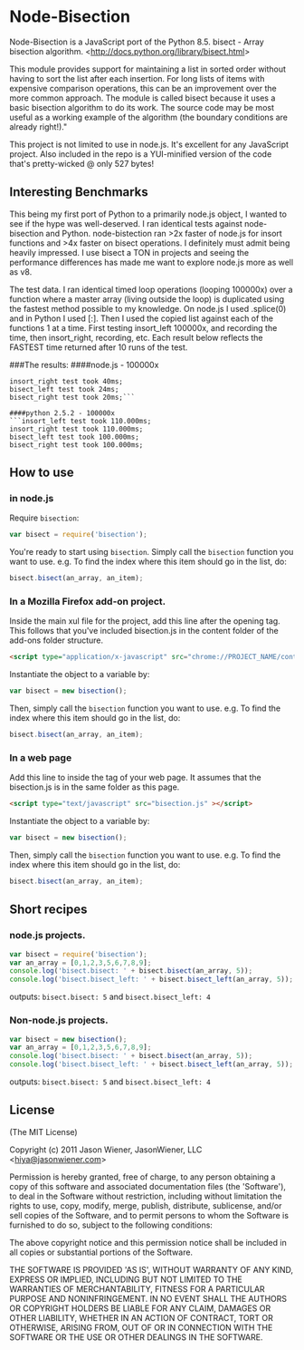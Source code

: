 # Node-Bisection

Node-Bisection is a JavaScript port of the Python 8.5. bisect - Array bisection algorithm.
&lt;http://docs.python.org/library/bisect.html&gt;

This module provides support for maintaining a list in sorted order without having to sort 
the list after each insertion. For long lists of items with expensive comparison operations,
this can be an improvement over the more common approach. The module is called bisect because
it uses a basic bisection algorithm to do its work. The source code may be most useful as a 
working example of the algorithm (the boundary conditions are already right!)."

This project is not limited to use in node.js. It's excellent for any JavaScript project. Also 
included in the repo is a YUI-minified version of the code that's pretty-wicked @ only 527 bytes!

## Interesting Benchmarks
This being my first port of Python to a primarily node.js object, I wanted to see if the hype was
well-deserved. I ran identical tests against node-bisection and Python.  node-bistection ran >2x
faster of node.js for insort functions and >4x faster on bisect operations. I definitely must 
admit being heavily impressed. I use bisect a TON in projects and seeing the performance 
differences has made me want to explore node.js more as well as v8.

The test data. I ran identical timed loop operations (looping
100000x) over a function where a master array (living outside the loop)
is duplicated using the fastest method possible to my knowledge. On
node.js I used .splice(0) and in Python I used [:].  Then I used the
copied list against each of the functions 1 at a time. First testing
insort_left 100000x, and recording the time, then insort_right, recording,
etc. Each result below reflects the FASTEST time returned after 10 runs of the test.

###The results:
####node.js - 100000x
```insort_left test took 41ms;
insort_right test took 40ms;
bisect_left test took 24ms;
bisect_right test took 20ms;```

####python 2.5.2 - 100000x
```insort_left test took 110.000ms;
insort_right test took 110.000ms;
bisect_left test took 100.000ms;
bisect_right test took 100.000ms;
```

## How to use

### in node.js

Require `bisection`:

```js
var bisect = require('bisection');
```
You're ready to start using `bisection`. Simply call the `bisection` function you want to use.
e.g. To find the index where this item should go in the list, do:

```js
bisect.bisect(an_array, an_item);
```

### In a Mozilla Firefox add-on project.

Inside the main xul file for the project, add this line after the opening <overlay> tag. This 
follows that you've included bisection.js in the content folder of the add-ons folder structure.

```html
<script type="application/x-javascript" src="chrome://PROJECT_NAME/content/bisection.js"/>
```
Instantiate the object to a variable by:

```js
var bisect = new bisection();
```

Then, simply call the `bisection` function you want to use. e.g. To find the index where this
item should go in the list, do:

```js
bisect.bisect(an_array, an_item);
```

### In a web page

Add this line to inside the <head> tag of your web page. It assumes that the bisection.js is 
in the same folder as this page.

```html
<script type="text/javascript" src="bisection.js" ></script>
```
Instantiate the object to a variable by:

```js
var bisect = new bisection();
```

Then, simply call the `bisection` function you want to use. e.g. To find the index where this
item should go in the list, do:

```js
bisect.bisect(an_array, an_item);
```
## Short recipes

### node.js projects.

```js
var bisect = require('bisection');
var an_array = [0,1,2,3,5,6,7,8,9];
console.log('bisect.bisect: ' + bisect.bisect(an_array, 5));
console.log('bisect.bisect_left: ' + bisect.bisect_left(an_array, 5));
```

outputs:
```bisect.bisect: 5``` and ```bisect.bisect_left: 4```

### Non-node.js projects.

```js
var bisect = new bisection();
var an_array = [0,1,2,3,5,6,7,8,9];
console.log('bisect.bisect: ' + bisect.bisect(an_array, 5));
console.log('bisect.bisect_left: ' + bisect.bisect_left(an_array, 5));
```

outputs:
```bisect.bisect: 5``` and ```bisect.bisect_left: 4```

## License 

(The MIT License)

Copyright (c) 2011 Jason Wiener, JasonWiener, LLC &lt;hiya@jasonwiener.com&gt;

Permission is hereby granted, free of charge, to any person obtaining
a copy of this software and associated documentation files (the
'Software'), to deal in the Software without restriction, including
without limitation the rights to use, copy, modify, merge, publish,
distribute, sublicense, and/or sell copies of the Software, and to
permit persons to whom the Software is furnished to do so, subject to
the following conditions:

The above copyright notice and this permission notice shall be
included in all copies or substantial portions of the Software.

THE SOFTWARE IS PROVIDED 'AS IS', WITHOUT WARRANTY OF ANY KIND,
EXPRESS OR IMPLIED, INCLUDING BUT NOT LIMITED TO THE WARRANTIES OF
MERCHANTABILITY, FITNESS FOR A PARTICULAR PURPOSE AND NONINFRINGEMENT.
IN NO EVENT SHALL THE AUTHORS OR COPYRIGHT HOLDERS BE LIABLE FOR ANY
CLAIM, DAMAGES OR OTHER LIABILITY, WHETHER IN AN ACTION OF CONTRACT,
TORT OR OTHERWISE, ARISING FROM, OUT OF OR IN CONNECTION WITH THE
SOFTWARE OR THE USE OR OTHER DEALINGS IN THE SOFTWARE.